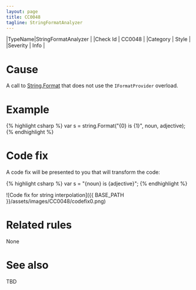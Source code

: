 ```yaml
---
layout: page
title: CC0048
tagline: StringFormatAnalyzer
---
```


|TypeName|StringFormatAnalyzer |
|Check Id | CC0048 |
|Category | Style |
|Severity | Info |

# Cause

A call to [String.Format](http://msdn.microsoft.com/en-us/library/system.string.format%28v=vs.110%29.aspx)
that does not use the `IFormatProvider` overload.

# Example

{% highlight csharp %}
var s = string.Format("{0} is {1}", noun, adjective);
{% endhighlight %}

# Code fix

A code fix will be presented to you that will transform the code:

{% highlight csharp %}
var s = "\{noun} is \{adjective}";
{% endhighlight %}

![Code fix for string interpolation]({{ BASE_PATH }}/assets/images/CC0048/codefix0.png)

# Related rules

None

# See also

TBD
